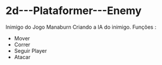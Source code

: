 # 2d---Plataformer---Enemy
Inimigo do Jogo Manaburn
Criando a IA do inimigo. 
Funções : 
   - Mover
   - Correr
   - Seguir Player
   - Atacar
